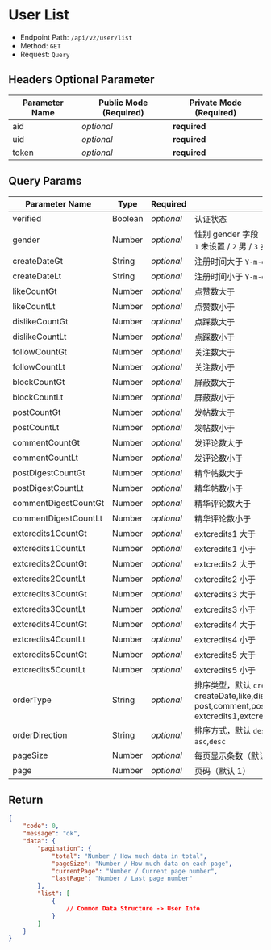# User List

- Endpoint Path: `/api/v2/user/list`
- Method: `GET`
- Request: `Query`

## Headers Optional Parameter

| Parameter Name | Public Mode (Required) | Private Mode (Required) |
| --- | --- | --- |
| aid | *optional* | **required** |
| uid | *optional* | **required** |
| token | *optional* | **required** |

## Query Params

| Parameter Name | Type | Required | Description |
| --- | --- | --- | --- |
| verified | Boolean | *optional* | 认证状态 |
| gender | Number | *optional* | 性别 gender 字段<br>`1` 未设置 / `2` 男 / `3` 女 |
| createDateGt | String | *optional* | 注册时间大于 `Y-m-d` |
| createDateLt | String | *optional* | 注册时间小于 `Y-m-d` |
| likeCountGt | Number | *optional* | 点赞数大于 |
| likeCountLt | Number | *optional* | 点赞数小于 |
| dislikeCountGt | Number | *optional* | 点踩数大于 |
| dislikeCountLt | Number | *optional* | 点踩数小于 |
| followCountGt | Number | *optional* | 关注数大于 |
| followCountLt | Number | *optional* | 关注数小于 |
| blockCountGt | Number | *optional* | 屏蔽数大于 |
| blockCountLt | Number | *optional* | 屏蔽数小于 |
| postCountGt | Number | *optional* | 发帖数大于 |
| postCountLt | Number | *optional* | 发帖数小于 |
| commentCountGt | Number | *optional* | 发评论数大于 |
| commentCountLt | Number | *optional* | 发评论数小于 |
| postDigestCountGt | Number | *optional* | 精华帖数大于 |
| postDigestCountLt | Number | *optional* | 精华帖数小于 |
| commentDigestCountGt | Number | *optional* | 精华评论数大于 |
| commentDigestCountLt | Number | *optional* | 精华评论数小于 |
| extcredits1CountGt | Number | *optional* | extcredits1 大于 |
| extcredits1CountLt | Number | *optional* | extcredits1 小于 |
| extcredits2CountGt | Number | *optional* | extcredits2 大于 |
| extcredits2CountLt | Number | *optional* | extcredits2 小于 |
| extcredits3CountGt | Number | *optional* | extcredits3 大于 |
| extcredits3CountLt | Number | *optional* | extcredits3 小于 |
| extcredits4CountGt | Number | *optional* | extcredits4 大于 |
| extcredits4CountLt | Number | *optional* | extcredits4 小于 |
| extcredits5CountGt | Number | *optional* | extcredits5 大于 |
| extcredits5CountLt | Number | *optional* | extcredits5 小于 |
| orderType | String | *optional* | 排序类型，默认 `createDate`<br>createDate,like,dislike,follow,block<br>post,comment,postDigest,commentDigest<br>extcredits1,extcredits2,extcredits3,extcredits4,extcredits5 |
| orderDirection | String | *optional* | 排序方式，默认 `desc`<br>`asc`,`desc` |
| pageSize | Number | *optional* | 每页显示条数（默认 15 条） |
| page | Number | *optional* | 页码（默认 1） |

## Return

```json
{
    "code": 0,
    "message": "ok",
    "data": {
        "pagination": {
            "total": "Number / How much data in total",
            "pageSize": "Number / How much data on each page",
            "currentPage": "Number / Current page number",
            "lastPage": "Number / Last page number"
        },
        "list": [
            {
                // Common Data Structure -> User Info
            }
        ]
    }
}
```
